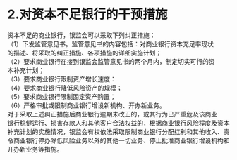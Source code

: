 # 2.对资本不足银行的干预措施

资本不足的商业银行，银监会可以采取下列纠正措施：<br />
    （1）下发监管意见书。监管意见书的内容包括：对商业银行资本充足率现状<br />
    的描述、将采取的纠正措施、各项措施的详细实施计划；<br />
    （2）要求商业银行在接到银监会监管意见书的两个月内，制定切实可行的资<br />
    本补充计划；<br />
    （3）要求商业银行限制资产增长速度：<br />
    （4）要求商业银行降低风险资产的规模；<br />
    （5）要求商业银行限制固定资产购置；<br />
    （6）严格审批或限制商业银行增设新机构、开办新业务。<br />
    对于采取上述纠正措施后商业银行逾期未改正的，或其行为已严重危及该商业<br />
    银行稳健运行、损害存款人和其他客户合法权益的，根据商业银行风险程度及资本<br />
    补充计划的实施情况，银监会有权依法采取限制商业银行分配红利和其他收入、责<br />
    令商业银行停办除低风险业务以外的其他一切业务、停止批准商业银行增设机构和<br />
  开办新业务等措施。